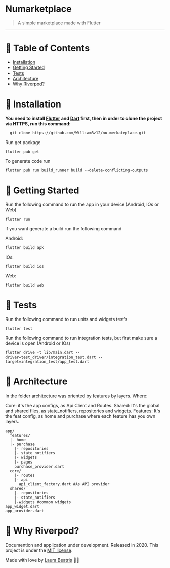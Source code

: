 
# Numarketplace

> A simple marketplace made with Flutter

---

# :pushpin: Table of Contents

* [Installation](#construction_worker-installation)
* [Getting Started](#runner-getting-started)
* [Tests](#closed_book-tests)
* [Architecture](#tada-architecture)
* [Why Riverpod?](#closed_book-why-riverpod)

# :construction_worker: Installation

**You need to install [Flutter](https://flutter.dev/) and [Dart](https://dart.dev/) first, then in order to clone the project via HTTPS, run this command:**

```
  git clone https://github.com/WilliamBz12/nu-merkateplace.git
```

Run get package

```
flutter pub get
```

To generate code run

```
flutter pub run build_runner build --delete-conflicting-outputs
```

# :runner: Getting Started

Run the following command to run the app in your device (Android, IOs or Web)

```
flutter run 
```

if you want generate a build run the following command

Android:
```
flutter build apk
```
IOs:
```
flutter build ios
```
Web:
```
flutter build web
```

# :closed_book: Tests

Run the following command to run units and widgets test's 

```
flutter test 
```

Run the following command to run integration tests, but first make sure a device is open (Android or IOs)

```
flutter drive -t lib/main.dart --driver=test_driver/integration_test.dart --target=integration_test/app_test.dart
```


# :tada: Architecture

In the folder architecture was oriented by features by layers. Where:

Core: it's the app configs, as Api Client and Routes.
Shared: It's the global and shared files, as state_notifiers, repositories and widgets.
Features: It's the feat config, as home and purchase where each feature has you own layers.

```
app/
  features/
  |- home
  |- purchase
    |- repositories
    |- state_notifiers
    |- widgets
    |- pages
    purchase_provider.dart
  core/
    |- routes
    |- api
      api_client_factory.dart #As API provider
  shared/
    |- repositories
    |- state_notifiers
    |-widgets #common widgets
app_widget.dart
app_provider.dart
```

# :closed_book: Why Riverpod?

Documention and application under development.
Released in 2020.
This project is under the [MIT license](https://github.com/WilliamBz12/phoenix-blog/master/LICENSE).

Made with love by [Laura Beatris](https://github.com/WilliamBz12) 💜🚀



